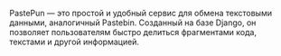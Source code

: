 PastePun — это простой и удобный сервис для обмена текстовыми данными, аналогичный Pastebin. Созданный на базе Django, он позволяет пользователям быстро делиться фрагментами кода, текстами и другой информацией.
